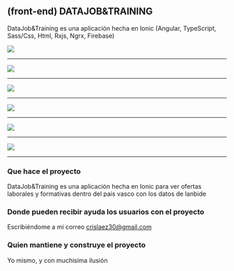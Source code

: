 ## (front-end) DATAJOB&TRAINING

DataJob&Training es una aplicación hecha en Ionic (Angular, TypeScript, Sass/Css, Html, Rxjs, Ngrx, Firebase)

<img src="https://github.com/crislaez/SearchRepos/blob/master/src/assets/images/foto_proyecto_1.PNG" />
<hr>
<img src="https://github.com/crislaez/SearchRepos/blob/master/src/assets/images/foto_proyecto_2.PNG" />
<hr>
<img src="https://github.com/crislaez/SearchRepos/blob/master/src/assets/images/foto_proyecto_2_1.PNG" />
<hr>
<img src="https://github.com/crislaez/SearchRepos/blob/master/src/assets/images/foto_proyecto_3.PNG" />
<hr>
<img src="https://github.com/crislaez/SearchRepos/blob/master/src/assets/images/foto_proyecto_4.PNG" />
<hr>
<img src="https://github.com/crislaez/SearchRepos/blob/master/src/assets/images/foto_proyecto_5.PNG" />
<hr>


### Que hace el proyecto

DataJob&Training es una aplicación hecha en Ionic para ver ofertas laborales y formativas dentro del pais vasco con los datos de lanbide
 
### Donde pueden recibir ayuda los usuarios con el proyecto
 
Escribiéndome a mi correo crislaez30@gmail.com

### Quien mantiene y construye el proyecto

Yo mismo, y con muchísima ilusión
